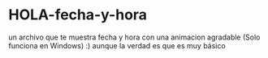# HOLA-fecha-y-hora
un archivo que te muestra fecha y hora con una animacion agradable
(Solo funciona en Windows) :) aunque la verdad es que es muy básico
